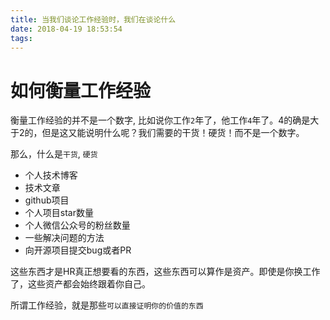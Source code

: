 ```yaml
---
title: 当我们谈论工作经验时，我们在谈论什么
date: 2018-04-19 18:53:54
tags:
---
```


# 如何衡量工作经验

衡量工作经验的并不是一个数字, 比如说你工作`2`年了，他工作`4`年了。4的确是大于2的，但是这又能说明什么呢？我们需要的干货！硬货！而不是一个数字。

那么，什么是`干货`, `硬货`

- 个人技术博客
- 技术文章
- github项目
- 个人项目star数量
- 个人微信公众号的粉丝数量
- 一些解决问题的方法
- 向开源项目提交bug或者PR

这些东西才是HR真正想要看的东西，这些东西可以算作是资产。即使是你换工作了，这些资产都会始终跟着你自己。

所谓工作经验，就是那些`可以直接证明你的价值的东西`